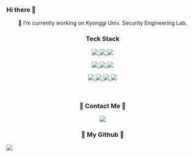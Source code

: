 ### Hi there 👋

<!--
**wookjaegoo/wookjaegoo** is a ✨ _special_ ✨ repository because its `README.md` (this file) appears on your GitHub profile.

Here are some ideas to get you started:

- 🔭 I’m currently working on ...
- 🌱 I’m currently learning ...
- 👯 I’m looking to collaborate on ...
- 🤔 I’m looking for help with ...
- 💬 Ask me about ...
- 📫 How to reach me: ...
- 😄 Pronouns: ...
- ⚡ Fun fact: ...
-->



<div align="center">
  🔭 I’m currently working on Kyonggi Univ. Security Engineering Lab.


<h3 align="center">  Teck Stack </h3>

  
  <span>
  <a href="#" target="_blank">  <img src = "https://img.shields.io/badge/Java-007396?style=for-the-badge&logo=Java&logoColor=white">  </a>
  <a href="#" target="_blank">  <img src="https://img.shields.io/badge/Python-3776AB?style=for-the-badge&logo=python&logoColor=FFFFFF"/> </a>
  <a href="#" target="_blank">  <img src="https://img.shields.io/badge/JavaScript-F7DF1E?style=for-the-badge&logo=javascript&logoColor=FFFFFF"/> </a>

  <a href="#" target="_blank">  <img src = "https://img.shields.io/badge/react-61DAFB?style=for-the-badge&logo=react&logoColor=white"> </a>
  <a href="#" target="_blank">  <img src = "https://img.shields.io/badge/DataBase-MongoDB-green?style=for-the-badge&logo=mongoDB&logoColor=white"> </a> 
  <a href="#" target="_blank">  <img src = "https://img.shields.io/badge/amazonaws-232F3E?style=for-the-badge&logo=amazonaws&logoColor=white"> </a>


  
  <a href="#" target="_blank">  <img src = "https://img.shields.io/badge/solidity-363636?style=for-the-badge&logo=solidity&logoColor=white"> </a>
  <a href="#" target="_blank">  <img src = "https://img.shields.io/badge/ethereum-3C3C3D?style=for-the-badge&logo=ethereum&logoColor=white"> </a>
  <a href="#" target="_blank">  <img src = "https://img.shields.io/badge/ipfs-65C2CB?style=for-the-badge&logo=ipfs&logoColor=white"> </a>
    <a href="#" target="_blank"><img src="https://img.shields.io/badge/Web3-F16822?style=for-the-badge&logo=web3.js&logoColor=FFFFFF"/></a>

  <br>
  
<h3 align="center"> 🐣 Contact Me 🐣 </h3>
<p>
  <span><img src="https://img.shields.io/badge/paeter3@naver.com-EA4335?style=flat-square&logo=Gmail&logoColor=white"/><span>
 </p>
</div>
    
<h3 align="center">🌱 My Github 🌱</h3>
  <!--<a href="https://github-readme-stats.vercel.app/api/top-langs/?sue4869=anuraghazra&layout=compact" target='_blank'>
    <img align="right" src="https://github-readme-stats.vercel.app/api?username=sue4869&show_icons=true&theme=radical&hide=issues&line_height=24&include_all_commits=True&hide_border=True" />
   </a>
  <a href="https://github.com/anuraghazra/github-readme-stats" target='_blank'>
    <img align="right" src="https://github-readme-stats.vercel.app/api/top-langs/?username=sue4869&layout=compact&theme=radical&langs_count=6&hide_border=True&card_width=260" />
    </a>-->
  <a href="https://github.com/Platane/snk" target='_blank'>
    <img align="center" src="https://github.com/sue4869/sue4869/blob/output/github-contribution-grid-snake.svg" />
  </a>
